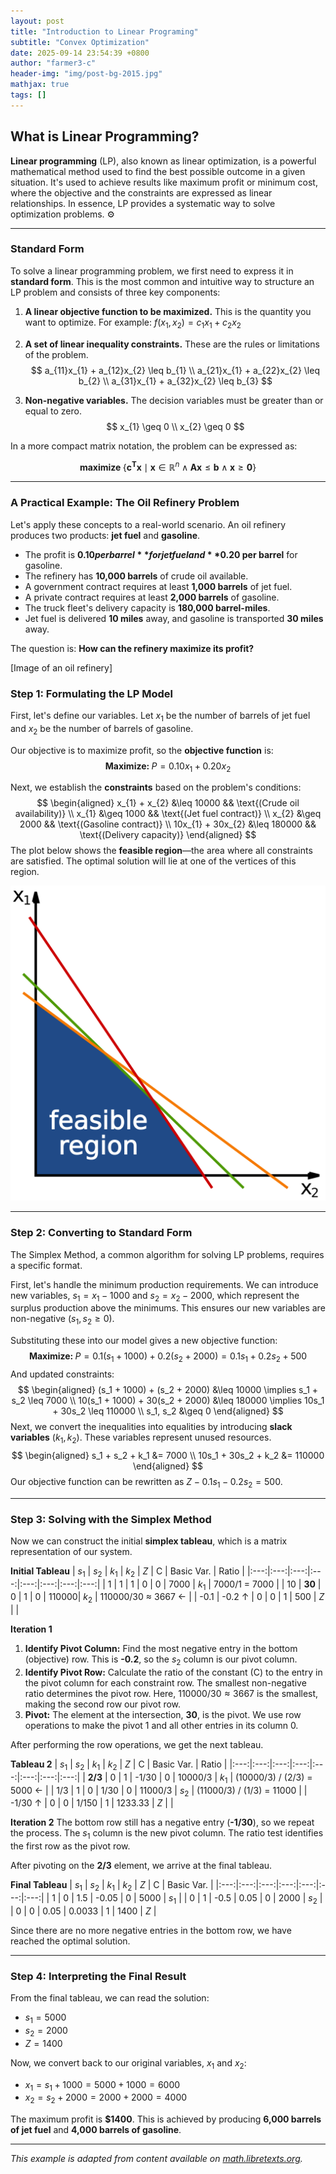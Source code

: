 ```yaml
---
layout: post
title: "Introduction to Linear Programing"
subtitle: "Convex Optimization"
date: 2025-09-14 23:54:39 +0800
author: "farmer3-c"
header-img: "img/post-bg-2015.jpg"
mathjax: true 
tags: []
---
```


## What is Linear Programming?

**Linear programming** (LP), also known as linear optimization, is a powerful mathematical method used to find the best possible outcome in a given situation. It's used to achieve results like maximum profit or minimum cost, where the objective and the constraints are expressed as linear relationships. In essence, LP provides a systematic way to solve optimization problems. ⚙️

---

### Standard Form

To solve a linear programming problem, we first need to express it in **standard form**. This is the most common and intuitive way to structure an LP problem and consists of three key components:

1.  **A linear objective function to be maximized.** This is the quantity you want to optimize. For example:
    $f(x_{1}, x_{2}) = c_{1}x_{1} + c_{2}x_{2}$

2.  **A set of linear inequality constraints.** These are the rules or limitations of the problem.
    $$
    a_{11}x_{1} + a_{12}x_{2} \leq b_{1} \\
    a_{21}x_{1} + a_{22}x_{2} \leq b_{2} \\
    a_{31}x_{1} + a_{32}x_{2} \leq b_{3}
    $$

3.  **Non-negative variables.** The decision variables must be greater than or equal to zero.
    $$
    x_{1} \geq 0 \\
    x_{2} \geq 0
    $$

In a more compact matrix notation, the problem can be expressed as:

$$\textbf{maximize } \{ \mathbf{c^{T}x} \mid \mathbf{x} \in \mathbb{R}^{n} \land \mathbf{Ax} \leq \mathbf{b} \land \mathbf{x} \geq \mathbf{0} \}$$

---

### A Practical Example: The Oil Refinery Problem

Let's apply these concepts to a real-world scenario. An oil refinery produces two products: **jet fuel** and **gasoline**. 

* The profit is **$0.10 per barrel** for jet fuel and **$0.20 per barrel** for gasoline.
* The refinery has **10,000 barrels** of crude oil available.
* A government contract requires at least **1,000 barrels** of jet fuel.
* A private contract requires at least **2,000 barrels** of gasoline.
* The truck fleet's delivery capacity is **180,000 barrel-miles**.
* Jet fuel is delivered **10 miles** away, and gasoline is transported **30 miles** away.

The question is: **How can the refinery maximize its profit?**



[Image of an oil refinery]


### Step 1: Formulating the LP Model

First, let's define our variables. Let $x_1$ be the number of barrels of jet fuel and $x_2$ be the number of barrels of gasoline.

Our objective is to maximize profit, so the **objective function** is:
$$\textbf{Maximize: } P = 0.10x_{1} + 0.20x_{2}$$

Next, we establish the **constraints** based on the problem's conditions:
$$
\begin{aligned}
x_{1} + x_{2} &\leq 10000 && \text{(Crude oil availability)} \\
x_{1} &\geq 1000 && \text{(Jet fuel contract)} \\
x_{2} &\geq 2000 && \text{(Gasoline contract)} \\
10x_{1} + 30x_{2} &\leq 180000 && \text{(Delivery capacity)}
\end{aligned}
$$
The plot below shows the **feasible region**—the area where all constraints are satisfied. The optimal solution will lie at one of the vertices of this region.

![A graph showing the feasible region for a linear programming problem](/img/in-post/Linear_Programming_Feasible_Region.svg.png)

---

### Step 2: Converting to Standard Form

The Simplex Method, a common algorithm for solving LP problems, requires a specific format.

First, let's handle the minimum production requirements. We can introduce new variables, $s_1 = x_1 - 1000$ and $s_2 = x_2 - 2000$, which represent the surplus production above the minimums. This ensures our new variables are non-negative ($s_1, s_2 \geq 0$).

Substituting these into our model gives a new objective function:
$$\textbf{Maximize: } P = 0.1(s_1 + 1000) + 0.2(s_2 + 2000) = 0.1s_1 + 0.2s_2 + 500$$
And updated constraints:
$$
\begin{aligned}
(s_1 + 1000) + (s_2 + 2000) &\leq 10000 \implies s_1 + s_2 \leq 7000 \\
10(s_1 + 1000) + 30(s_2 + 2000) &\leq 180000 \implies 10s_1 + 30s_2 \leq 110000 \\
s_1, s_2 &\geq 0
\end{aligned}
$$
Next, we convert the inequalities into equalities by introducing **slack variables** ($k_1, k_2$). These variables represent unused resources.
$$
\begin{aligned}
s_1 + s_2 + k_1 &= 7000 \\
10s_1 + 30s_2 + k_2 &= 110000
\end{aligned}
$$
Our objective function can be rewritten as $Z - 0.1s_1 - 0.2s_2 = 500$.

---

### Step 3: Solving with the Simplex Method

Now we can construct the initial **simplex tableau**, which is a matrix representation of our system.

**Initial Tableau**
| $s_1$ | $s_2$ | $k_1$ | $k_2$ | $Z$ | C | Basic Var. | Ratio |
|:---:|:---:|:---:|:---:|:---:|:---:|:---:|:---:|
| 1 | 1 | 1 | 0 | 0 | 7000 | $k_1$ | 7000/1 = 7000 |
| 10 | **30** | 0 | 1 | 0 | 110000| $k_2$ | 110000/30 ≈ 3667 &larr; |
| -0.1 | -0.2 &uarr; | 0 | 0 | 1 | 500 | $Z$ | |

**Iteration 1**
1.  **Identify Pivot Column:** Find the most negative entry in the bottom (objective) row. This is **-0.2**, so the $s_2$ column is our pivot column.
2.  **Identify Pivot Row:** Calculate the ratio of the constant (C) to the entry in the pivot column for each constraint row. The smallest non-negative ratio determines the pivot row. Here, $110000 / 30 \approx 3667$ is the smallest, making the second row our pivot row.
3.  **Pivot:** The element at the intersection, **30**, is the pivot. We use row operations to make the pivot 1 and all other entries in its column 0.

After performing the row operations, we get the next tableau.

**Tableau 2**
| $s_1$ | $s_2$ | $k_1$ | $k_2$ | $Z$ | C | Basic Var. | Ratio |
|:---:|:---:|:---:|:---:|:---:|:---:|:---:|:---:|
| **2/3** | 0 | 1 | -1/30 | 0 | 10000/3 | $k_1$ | (10000/3) / (2/3) = 5000 &larr; |
| 1/3 | 1 | 0 | 1/30 | 0 | 11000/3 | $s_2$ | (11000/3) / (1/3) = 11000 |
| -1/30 &uarr; | 0 | 0 | 1/150 | 1 | 1233.33 | $Z$ | |

**Iteration 2**
The bottom row still has a negative entry (**-1/30**), so we repeat the process. The $s_1$ column is the new pivot column. The ratio test identifies the first row as the pivot row.

After pivoting on the **2/3** element, we arrive at the final tableau.

**Final Tableau**
| $s_1$ | $s_2$ | $k_1$ | $k_2$ | $Z$ | C | Basic Var. |
|:---:|:---:|:---:|:---:|:---:|:---:|:---:|
| 1 | 0 | 1.5 | -0.05 | 0 | 5000 | $s_1$ |
| 0 | 1 | -0.5 | 0.05 | 0 | 2000 | $s_2$ |
| 0 | 0 | 0.05 | 0.0033 | 1 | 1400 | $Z$ |

Since there are no more negative entries in the bottom row, we have reached the optimal solution.

---

### Step 4: Interpreting the Final Result

From the final tableau, we can read the solution:
* $s_1 = 5000$
* $s_2 = 2000$
* $Z = 1400$

Now, we convert back to our original variables, $x_1$ and $x_2$:
* $x_1 = s_1 + 1000 = 5000 + 1000 = 6000$
* $x_2 = s_2 + 2000 = 2000 + 2000 = 4000$

The maximum profit is **$1400**. This is achieved by producing **6,000 barrels of jet fuel** and **4,000 barrels of gasoline**. 

---
*This example is adapted from content available on [math.libretexts.org](https://math.libretexts.org/Bookshelves/Applied_Mathematics/Applied_Finite_Mathematics_(Sekhon_and_Bloom)/04:_Linear_Programming_The_Simplex_Method/4.02:_Maximization_By_The_Simplex_Method/4.2.01:_Maximization_By_The_Simplex_Method_(Exercises)).*